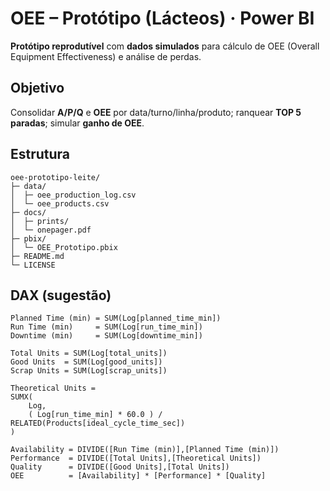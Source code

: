 # OEE – Protótipo (Lácteos) · Power BI

**Protótipo reprodutível** com **dados simulados** para cálculo de OEE (Overall Equipment Effectiveness) e análise de perdas.

## Objetivo
Consolidar **A/P/Q** e **OEE** por data/turno/linha/produto; ranquear **TOP 5 paradas**; simular **ganho de OEE**.

## Estrutura
```
oee-prototipo-leite/
├─ data/
│  ├─ oee_production_log.csv
│  └─ oee_products.csv
├─ docs/
│  ├─ prints/
│  └─ onepager.pdf
├─ pbix/
│  └─ OEE_Prototipo.pbix
├─ README.md
└─ LICENSE
```

## DAX (sugestão)
```
Planned Time (min) = SUM(Log[planned_time_min])
Run Time (min)     = SUM(Log[run_time_min])
Downtime (min)     = SUM(Log[downtime_min])

Total Units = SUM(Log[total_units])
Good Units  = SUM(Log[good_units])
Scrap Units = SUM(Log[scrap_units])

Theoretical Units =
SUMX(
    Log,
    ( Log[run_time_min] * 60.0 ) / RELATED(Products[ideal_cycle_time_sec])
)

Availability = DIVIDE([Run Time (min)],[Planned Time (min)])
Performance  = DIVIDE([Total Units],[Theoretical Units])
Quality      = DIVIDE([Good Units],[Total Units])
OEE          = [Availability] * [Performance] * [Quality]
```
